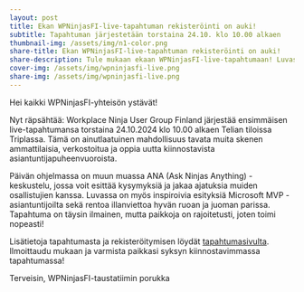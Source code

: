 ```yaml
---
layout: post
title: Ekan WPNinjasFI-live-tapahtuman rekisteröinti on auki!
subtitle: Tapahtuman järjestetään torstaina 24.10. klo 10.00 alkaen
thumbnail-img: /assets/img/n1-color.png
share-title: Ekan WPNinjasFI-live-tapahtuman rekisteröinti on auki!
share-description: Tule mukaan ekaan WPNinjasFI-live-tapahtumaan! Luvassa asiapitoisia puheenvuoroja, sapuskaa ja verkostoitumista rennoissa merkeissä.
cover-img: /assets/img/wpninjasfi-live.png
share-img: /assets/img/wpninjasfi-live.png
--- 
```

Hei kaikki WPNinjasFI-yhteisön ystävät!

Nyt räpsähtää: Workplace Ninja User Group Finland järjestää ensimmäisen live-tapahtumansa torstaina 24.10.2024 klo 10.00 alkaen Telian tiloissa Triplassa. Tämä on ainutlaatuinen mahdollisuus tavata muita skenen ammattilaisia, verkostoitua ja oppia uutta kiinnostavista asiantuntijapuheenvuoroista.

Päivän ohjelmassa on muun muassa ANA (Ask Ninjas Anything) -keskustelu, jossa voit esittää kysymyksiä ja jakaa ajatuksia muiden osallistujien kanssa. Luvassa on myös inspiroivia esityksiä Microsoft MVP -asiantuntijoilta sekä rentoa illanviettoa hyvän ruoan ja juoman parissa. Tapahtuma on täysin ilmainen, mutta paikkoja on rajoitetusti, joten toimi nopeasti!

Lisätietoja tapahtumasta ja rekisteröitymisen löydät [tapahtumasivulta](../tapahtumat/20241024/live-tapahtuma-24102024). Ilmoittaudu mukaan ja varmista paikkasi syksyn kiinnostavimmassa tapahtumassa!

Terveisin,
WPNinjasFI-taustatiimin porukka
